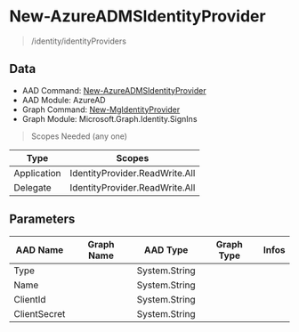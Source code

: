 # New-AzureADMSIdentityProvider

> /identity/identityProviders

## Data

+ AAD Command: [New-AzureADMSIdentityProvider](https://docs.microsoft.com/en-us/powershell/module/AzureAD/New-AzureADMSIdentityProvider)
+ AAD Module: AzureAD
+ Graph Command: [New-MgIdentityProvider](https://docs.microsoft.com/en-us/powershell/module/Microsoft.Graph.Identity.SignIns/New-MgIdentityProvider)
+ Graph Module: Microsoft.Graph.Identity.SignIns

> Scopes Needed (any one)

|Type|Scopes|
|---|---|
|Application|IdentityProvider.ReadWrite.All|
|Delegate|IdentityProvider.ReadWrite.All|

## Parameters

|AAD Name|Graph Name|AAD Type|Graph Type|Infos|
|---|---|---|---|---|
|Type||System.String|||
|Name||System.String|||
|ClientId||System.String|||
|ClientSecret||System.String|||

